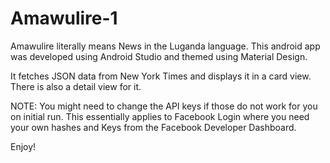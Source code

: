 # Amawulire-1
Amawulire literally means News in the Luganda language. This android app was developed using Android Studio and themed
using Material Design. 

It fetches JSON data from New York Times and displays it in a card view. There is also a detail view for it.

NOTE: You might need to change the API keys if those do not work for you on initial run. This essentially applies 
to Facebook Login where you need your own hashes and Keys from the Facebook Developer Dashboard. 

Enjoy! 
